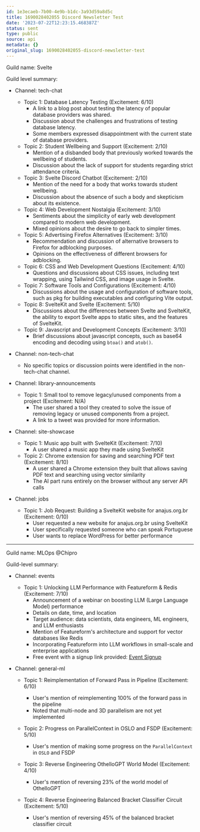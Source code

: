 ```yaml
---
id: 1e3ecaeb-7b00-4e9b-b1dc-3a93d59a8d5c
title: 1690028402055 Discord Newsletter Test
date: '2023-07-22T12:23:15.468387Z'
status: sent
type: public
source: api
metadata: {}
original_slug: 1690028402055-discord-newsletter-test
---
```


<!-- buttondown-editor-mode: plaintext -->Guild name: Svelte

Guild level summary:

- Channel: tech-chat
    - Topic 1: Database Latency Testing (Excitement: 6/10)
        - A link to a blog post about testing the latency of popular database providers was shared.
        - Discussion about the challenges and frustrations of testing database latency.
        - Some members expressed disappointment with the current state of database providers.
    - Topic 2: Student Wellbeing and Support (Excitement: 2/10)
        - Mention of a disbanded body that previously worked towards the wellbeing of students.
        - Discussion about the lack of support for students regarding strict attendance criteria.
    - Topic 3: Svelte Discord Chatbot (Excitement: 2/10)
        - Mention of the need for a body that works towards student wellbeing.
        - Discussion about the absence of such a body and skepticism about its existence.
    - Topic 4: Web Development Nostalgia (Excitement: 3/10)
        - Sentiments about the simplicity of early web development compared to modern web development.
        - Mixed opinions about the desire to go back to simpler times.
    - Topic 5: Advertising Firefox Alternatives (Excitement: 3/10)
        - Recommendation and discussion of alternative browsers to Firefox for adblocking purposes.
        - Opinions on the effectiveness of different browsers for adblocking.
    - Topic 6: CSS and Web Development Questions (Excitement: 4/10)
        - Questions and discussions about CSS issues, including text wrapping, using Tailwind CSS, and image usage in Svelte.
    - Topic 7: Software Tools and Configurations (Excitement: 4/10)
        - Discussions about the usage and configuration of software tools, such as pkg for building executables and configuring Vite output.
    - Topic 8: SvelteKit and Svelte (Excitement: 5/10)
        - Discussions about the differences between Svelte and SvelteKit, the ability to export Svelte apps to static sites, and the features of SvelteKit.
    - Topic 9: Javascript and Development Concepts (Excitement: 3/10)
        - Brief discussions about javascript concepts, such as base64 encoding and decoding using `btoa()` and `atob()`.

- Channel: non-tech-chat
    - No specific topics or discussion points were identified in the non-tech-chat channel.

- Channel: library-announcements
    - Topic 1: Small tool to remove legacy/unused components from a project (Excitement: N/A)
        - The user shared a tool they created to solve the issue of removing legacy or unused components from a project.
        - A link to a tweet was provided for more information.

- Channel: site-showcase
    - Topic 1: Music app built with SvelteKit (Excitement: 7/10)
        - A user shared a music app they made using SvelteKit
    - Topic 2: Chrome extension for saving and searching PDF text (Excitement: 8/10)
        - A user shared a Chrome extension they built that allows saving PDF text and searching using vector similarity
        - The AI part runs entirely on the browser without any server API calls

- Channel: jobs
    - Topic 1: Job Request: Building a SvelteKit website for anajus.org.br (Excitement: 0/10)
        - User requested a new website for anajus.org.br using SvelteKit
        - User specifically requested someone who can speak Portuguese
        - User wants to replace WordPress for better performance

---
Guild name: MLOps @Chipro

Guild-level summary:

- Channel: events
  - Topic 1: Unlocking LLM Performance with Featureform & Redis (Excitement: 7/10)
    - Announcement of a webinar on boosting LLM (Large Language Model) performance
    - Details on date, time, and location
    - Target audience: data scientists, data engineers, ML engineers, and LLM enthusiasts
    - Mention of Featureform's architecture and support for vector databases like Redis
    - Incorporating Featureform into LLM workflows in small-scale and enterprise applications
    - Free event with a signup link provided: [Event Signup](https://www.eventbrite.com/e/unlocking-llm-performance-with-featureform-and-redis-tickets-676860627357)

- Channel: general-ml
  - Topic 1: Reimplementation of Forward Pass in Pipeline (Excitement: 6/10)
    - User's mention of reimplementing 100% of the forward pass in the pipeline
    - Noted that multi-node and 3D parallelism are not yet implemented

  - Topic 2: Progress on ParallelContext in OSLO and FSDP (Excitement: 5/10)
    - User's mention of making some progress on the `ParallelContext` in `OSLO` and FSDP

  - Topic 3: Reverse Engineering OthelloGPT World Model (Excitement: 4/10)
    - User's mention of reversing 23% of the world model of OthelloGPT

  - Topic 4: Reverse Engineering Balanced Bracket Classifier Circuit (Excitement: 5/10)
    - User's mention of reversing 45% of the balanced bracket classifier circuit